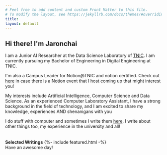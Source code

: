 ```yaml
---
# Feel free to add content and custom Front Matter to this file.
# To modify the layout, see https://jekyllrb.com/docs/themes/#overriding-theme-defaults
title: 
layout: default
---
```


## Hi there! I'm **Jaronchai**

I am a Junior AI Researcher at the Data Science Laboratory of [TNIC](https://tnic.tni.ac.th). I am currently pursuing my Bachelor of Engineering in Digital Engineering at TNIC.

I'm also a Campus Leader for Notion@TNIC and notion certified. Check out [here](https://alfyn.notion.site/Notion-TNIC-3fc48506de00458788d9f1bcbcf13bc7) in case there is a Notion event that I host coming up that might interest you!

My interests include Artificial Intelligence, Computer Science and Data Science. As an experienced Computer Laboratory Assistant, I have a strong background in the field of technology, and I am excited to share my knowledge, experiences AND shenanigans with you

I do stuff with computer and sometimes I write them [here][blog]. I write about other things too, my experience in the university and all!
\
\
\
**Selected Writings**
{%- include featured.html -%}
\
Have an awesome day!

[blog]: weblog/
